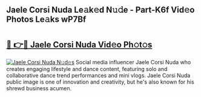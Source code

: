 ## Jaele Corsi Nuda Le𝚊k𝚎d N𝚞𝚍e - Part-K6f Vid𝚎o Photos Le𝚊ks wP7Bf

# <h2><a href="http://fbeovda.evod.top/?m=Jaele+Corsi+Nuda">🔗 👉🔴 Jaele Corsi Nuda Vid𝚎o Ph𝚘t𝚘s</a></h2>

[![Jaele Corsi Nuda N𝚞d𝚎s](https://i.imgur.com/8V9OHl7.gif)](http://fbeovda.evod.top/?m=Jaele+Corsi+Nuda)
Social media influencer Jaele Corsi Nuda who creates engaging lifestyle and dance content, featuring solo and collaborative dance trend performances and mini vlogs. Jaele Corsi Nuda public image is one of innovation and creativity, but he's also known for his shrewd business acumen. 
